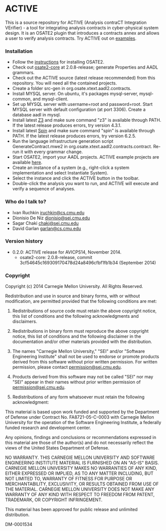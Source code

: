 # ACTIVE #

This is a source repository for ACTIVE (Analysis contraCT Integration VErifier) - a tool for integrating analysis contracts in cyber-physical system design. It is an OSATE2 plugin that introduces a contracts annex and allows a user to verify analysis contracts. Try ACTIVE out on [examples](https://github.com/bisc/active-examples).

### Installation ###

* Follow the [instructions](https://wiki.sei.cmu.edu/aadl/index.php/Getting_Osate_2_sources) for installing OSATE2.
* Check out [osate2-core](https://github.com/osate/osate2-core) at 2.0.8-release; generate Properties and AADL grammars. 
* Check out the ACTIVE source (latest release recommended) from this repository. You will need all the contained projects. 
* Create a folder src-gen in org.osate.xtext.aadl2.contracts.
* Install MYSQL server. On ubuntu, it's packages mysql-server, mysql-common, and mysql-client.
* Set up MYSQL server with username=root and password=root. Start MYSQL server with default configuration (at port 3306). Create a database aadl in mysql.
* Install latest [Z3](https://z3.codeplex.com/releases) and make sure command "z3" is available through PATH. If the latest release produces errors, try version 4.3.1.
* Install latest [Spin](http://spinroot.com/spin/Src/index.html) and make sure command "spin" is available through PATH. If the latest release produces errors, try version 6.2.5. 
* Run the language infrastructure generation script GenerateContract.mwe2 in org.osate.xtext.aadl2.contracts.contract. Re-run it with every grammar change.
* Start OSATE2, import your AADL projects. ACTIVE example projects are available [here](https://github.com/bisc/active-examples). 
* Create an instance of a system (e.g., right-click a system implementation and select Instantiate System). 
* Select the instance and click the ACTIVE button in the toolbar. 
* Double-click the analysis you want to run, and ACTIVE will execute and verify a sequence of analyses. 

### Who do I talk to? ###

* Ivan Ruchkin iruchkin@cs.cmu.edu
* Dionisio De Niz dionisio@sei.cmu.edu
* Sagar Chaki chaki@sei.cmu.edu
* David Garlan garlan@cs.cmu.edu

### Version history ###

* 0.2.0: ACTIVE release for AVICPS14, November 2014.
	* osate2-core: 2.0.8-release, commit 3cf54645c169309170478d24a8496cfbf1fb1b34 (September 2014) 

### Copyright ###

Copyright (c) 2014 Carnegie Mellon University. All Rights Reserved.

Redistribution and use in source and binary forms, with or without
modification, are permitted provided that the following conditions
are met:

1. Redistributions of source code must retain the above copyright
notice, this list of conditions and the following acknowledgments
and disclaimers.

2. Redistributions in binary form must reproduce the above
copyright notice, this list of conditions and the following
disclaimer in the documentation and/or other materials provided
with the distribution.

3. The names "Carnegie Mellon University," "SEI" and/or "Software
Engineering Institute" shall not be used to endorse or promote
products derived from this software without prior written
permission. For written permission, please contact
permission@sei.cmu.edu.

4. Products derived from this software may not be called "SEI" nor
may "SEI" appear in their names without prior written permission of
permission@sei.cmu.edu.

5. Redistributions of any form whatsoever must retain the following
acknowledgment:

This material is based upon work funded and supported by the
Department of Defense under Contract No. FA8721-05-C-0003 with
Carnegie Mellon University for the operation of the Software
Engineering Institute, a federally funded research and development
center.

Any opinions, findings and conclusions or recommendations expressed
in this material are those of the author(s) and do not necessarily
reflect the views of the United States Department of Defense.

NO WARRANTY. THIS CARNEGIE MELLON UNIVERSITY AND SOFTWARE
ENGINEERING INSTITUTE MATERIAL IS FURNISHED ON AN "AS-IS"
BASIS. CARNEGIE MELLON UNIVERSITY MAKES NO WARRANTIES OF ANY KIND,
EITHER EXPRESSED OR IMPLIED, AS TO ANY MATTER INCLUDING, BUT NOT
LIMITED TO, WARRANTY OF FITNESS FOR PURPOSE OR MERCHANTABILITY,
EXCLUSIVITY, OR RESULTS OBTAINED FROM USE OF THE MATERIAL. CARNEGIE
MELLON UNIVERSITY DOES NOT MAKE ANY WARRANTY OF ANY KIND WITH
RESPECT TO FREEDOM FROM PATENT, TRADEMARK, OR COPYRIGHT
INFRINGEMENT.

This material has been approved for public release and unlimited
distribution.

DM-0001534
